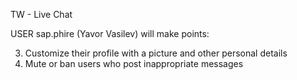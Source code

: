 TW - Live ChatUSER sap.phire (Yavor Vasilev) will make points:3. Customize their profile with a picture and other personal details7. Mute or ban users who post inappropriate messages